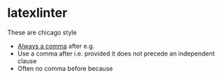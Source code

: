 # latexlinter

These are chicago style
- [Always a comma](https://english.stackexchange.com/questions/30516/should-i-use-a-comma-before-and-or-or) after e.g.
- Use a comma after i.e. provided it does not precede an independent clause
- Often no comma before because
